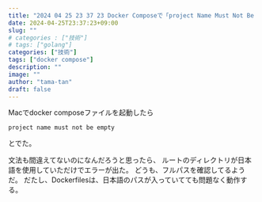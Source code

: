 ```yaml
---
title: "2024 04 25 23 37 23 Docker Composeで「project Name Must Not Be Empty」がでた"
date: 2024-04-25T23:37:23+09:00
slug: ""
# categories : ["技術"]
# tags: ["golang"]
categories: ["技術"]
tags: ["docker compose"]
description: ""
image: ""
author: "tama-tan"
draft: false
---
```


Macでdocker composeファイルを起動したら

```
project name must not be empty
```

とでた。

文法も間違えてないのになんだろうと思ったら、
ルートのディレクトリが日本語を使用していただけでエラーが出た。
どうも、フルパスを確認してるようだ。
だたし、Dockerfilesは、日本語のパスが入っていてても問題なく動作する。